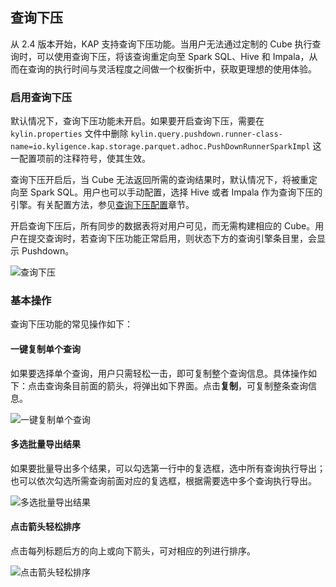 ## 查询下压
从 2.4 版本开始，KAP 支持查询下压功能。当用户无法通过定制的 Cube 执行查询时，可以使用查询下压，将该查询重定向至 Spark SQL、Hive 和 Impala，从而在查询的执行时间与灵活程度之间做一个权衡折中，获取更理想的使用体验。

### 启用查询下压

默认情况下，查询下压功能未开启。如果要开启查询下压，需要在 `kylin.properties` 文件中删除 `kylin.query.pushdown.runner-class-name=io.kyligence.kap.storage.parquet.adhoc.PushDownRunnerSparkImpl` 这一配置项前的注释符号，使其生效。

查询下压开启后，当 Cube 无法返回所需的查询结果时，默认情况下，将被重定向至 Spark SQL。用户也可以手动配置，选择 Hive 或者 Impala 作为查询下压的引擎。有关配置方法，参见[查询下压配置](../config/pushdown/README.md)章节。

开启查询下压后，所有同步的数据表将对用户可见，而无需构建相应的 Cube。用户在提交查询时，若查询下压功能正常启用，则状态下方的查询引擎条目里，会显示 Pushdown。

![查询下压](images/pushdown/pushdown.cn.png)

### 基本操作

查询下压功能的常见操作如下：

#### 一键复制单个查询

如果要选择单个查询，用户只需轻松一击，即可复制整个查询信息。具体操作如下：点击查询条目前面的箭头，将弹出如下界面。点击**复制**，可复制整条查询信息。

![一键复制单个查询](images/pushdown/one_click_copy.cn.png)

#### 多选批量导出结果

如果要批量导出多个结果，可以勾选第一行中的复选框，选中所有查询执行导出；也可以依次勾选所需查询前面对应的复选框，根据需要选中多个查询执行导出。

![多选批量导出结果](images/pushdown/multi_check_export.cn.png)

#### 点击箭头轻松排序

点击每列标题后方的向上或向下箭头，可对相应的列进行排序。

![点击箭头轻松排序](images/pushdown/sorting.cn.png)



